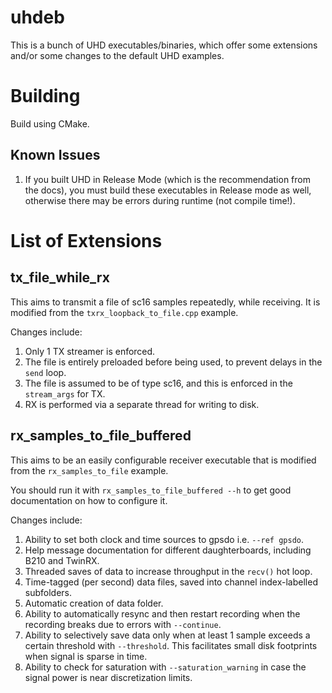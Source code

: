# uhdeb
This is a bunch of UHD executables/binaries, which offer some extensions and/or some changes to the default UHD examples.

# Building

Build using CMake.

## Known Issues

1. If you built UHD in Release Mode (which is the recommendation from the docs), you must build these executables in Release mode as well, otherwise there may be errors during runtime (not compile time!).

# List of Extensions
## tx_file_while_rx
This aims to transmit a file of sc16 samples repeatedly, while receiving.
It is modified from the ```txrx_loopback_to_file.cpp``` example.

Changes include:
1. Only 1 TX streamer is enforced.
2. The file is entirely preloaded before being used, to prevent delays in the ```send``` loop.
3. The file is assumed to be of type sc16, and this is enforced in the ```stream_args``` for TX.
4. RX is performed via a separate thread for writing to disk.

## rx_samples_to_file_buffered
This aims to be an easily configurable receiver executable that is modified from the ```rx_samples_to_file``` example.

You should run it with ```rx_samples_to_file_buffered --h``` to get good documentation on how to configure it.

Changes include:
1. Ability to set both clock and time sources to gpsdo i.e. ```--ref gpsdo```.
2. Help message documentation for different daughterboards, including B210 and TwinRX.
3. Threaded saves of data to increase throughput in the ```recv()``` hot loop.
4. Time-tagged (per second) data files, saved into channel index-labelled subfolders.
5. Automatic creation of data folder.
6. Ability to automatically resync and then restart recording when the recording breaks due to errors with ```--continue```.
7. Ability to selectively save data only when at least 1 sample exceeds a certain threshold with ```--threshold```. This facilitates small disk footprints when signal is sparse in time.
8. Ability to check for saturation with ```--saturation_warning``` in case the signal power is near discretization limits.


